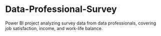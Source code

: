 # Data-Professional-Survey
Power BI project analyzing survey data from data professionals, covering job satisfaction, income, and work-life balance.
